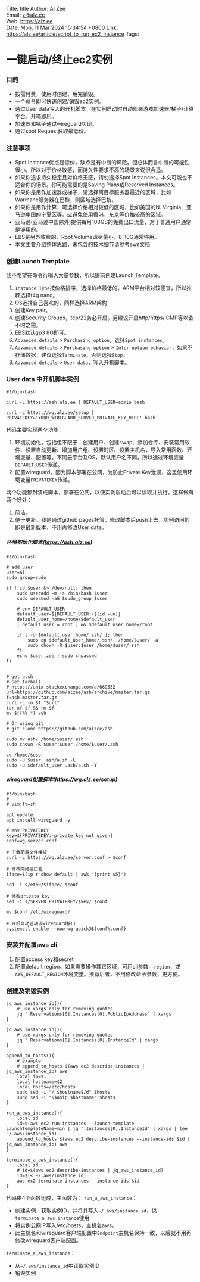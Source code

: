 Title:  title
Author: Al Zee  
Email:  z@alz.ee  
Web:    https://alz.ee  
Date:   Mon, 11 Mar 2024 15:34:54 +0800
Link:   https://alz.ee/article/script_to_run_ec2_instance
Tags:   

# 一键启动/终止ec2实例

### 目的
* 按需付费，使用时创建，用完销毁。
* 一个命令即可快速创建/销毁ec2实例。
* 通过User data写入的开机脚本，在实例启动时自动部署游戏加速器/梯子/计算平台，开箱即用。
* 加速器和梯子通过wireguard实现。
* 通过spot Request获取最低价。

### 注意事项
* Spot Instance优点是低价，缺点是有中断的风险。但总体而言中断的可能性很小，所以对于价格敏感，而持久性要求不高的场景来说很合适。
* 如果你追求持久稳定且对价格无感，请勿选择Spot Instances。本文可能也不适合你的场景。你可能需要的是Saving Plans或Reserved Instances。
* 如果你是用作加速器或梯子，请选择离目标服务器最近的区域，比如Warmane服务器在巴黎，则区域选择巴黎。
* 如果你是用作计算，可选择价格相对较低的区域，比如美国的N. Virginia、亚马逊中国的宁夏区等。应避免使用香港、东京等价格较高的区域。
* 亚马逊(亚马逊中国除外)提供每月100GB的免费出口流量，对于普通用户通常是够用的。
* EBS是另外收费的，Root Volume请尽量小，8-10G通常够用。
* 本文主要介绍整体思路，未包含的技术细节请参考aws文档

### 创建Launch Template
我不希望在命令行输入大量参数，所以提前创建Launch Template。
1. `Instance Type`按价格排序，选择价格最低的。ARM平台相对较便宜，所以推荐选择t4g.nano。
1. OS选择自己喜欢的，同样选择ARM架构
1. 创建Key pair。
1. 创建Security Groups，tcp/22务必开启。另建议开启http/https/ICMP等以备不时之需。
1. EBS默认gp3 8G即可。
1. `Advanced details` > `Purchasing option`，选择`Spot instances`。
1. `Advanced details` > `Purchasing option` > `Interruption behavior`，如果不存储数据，建议选择`Terminate`，否则选择`Stop`。
1. `Advanced details` > `User data`，写入开机脚本。

### User data 中开机脚本实例
```
#!/bin/bash

curl -L https://ash.alz.ee | DEFAULT_USER=admin bash

curl -L https://wg.alz.ee/setup | PRIVATEKEY='YOUR_WIREGUARD_SERVER_PRIVATE_KEY_HERE' bash
```
代码主要实现两个功能：
1. 环境初始化。包括但不限于：创建用户、创建swap、添加仓库、安装常用软件、设置自动更新、增加用户组、设置时区、设置主机名，导入常用函数、环境变量、配置等。不同云平台及OS，默认用户名不同，所以通过环境变量`DEFAULT_USER`传递。
2. 配置wireguard。因为脚本部署在公网，为防止Private Key泄漏，这里使用环境变量`PRIVATEKEY`传递。

两个功能都封装成脚本，部署在公网，以便实例启动后可以读取并执行。这样做有两个好处：
1. 简洁。
1. 便于更新。我是通过github pages托管，修改脚本后push上去，实例访问的即是最新版本，不用再修改User data。

##### 环境初始化脚本(https://ash.alz.ee)
```
#!/bin/bash

# add user
user=al
sudo_group=sudo

if ! id $user &> /dev/null; then
    sudo useradd -m -s /bin/bash $user
    sudo usermod -aG $sudo_group $user

    # env DEFAULT_USER
    default_user=${DEFAULT_USER:-$(id -un)}
    default_user_home=/home/$default_user
    [ default_user = root ] && $default_user_home=/root

    if [ -d $default_user_home/.ssh/ ]; then
        sudo cp $default_user_home/.ssh/  /home/$user/ -a
        sudo chown -R $user:$user /home/$user/.ssh
    fi
    echo $user:zee | sudo chpasswd
fi


# get a.sh
# Get tarball
# https://unix.stackexchange.com/a/669552
url=https://github.com/alzee/ash/archive/master.tar.gz
f=ash-master.tar.gz
curl -L -o $f "$url"
tar xf $f && rm $f
mv ${f%%.*} ash

# Or using git
# git clone https://github.com/alzee/ash

sudo mv ash/ /home/$user/.ash
sudo chown -R $user:$user /home/$user/.ash

cd /home/$user
sudo -u $user .ash/a.sh -L
sudo -u $default_user .ash/a.sh -Y
```

##### wireguard配置脚本(https://wg.alz.ee/setup)
```
#!/bin/bash
#
# vim:ft=sh

apt update
apt install wireguard -y

# env PRIVATEKEY
key=${PRIVATEKEY:-private_key_not_given}
conf=wg-server.conf

# 下载配置文件模板
curl -L https://wg.alz.ee/server.conf > $conf

# 修改网络接口名
iface=$(ip r show default | awk '{print $5}')

sed -i s/eth0/$iface/ $conf

# 修改private key
sed -i s/SERVER_PRIVATEKEY/$key/ $conf

mv $conf /etc/wireguard/

# 开机自动启动该wireguard接口
systemctl enable --now wg-quick@${conf%.conf}
```

### 安装并配置aws cli
1. 配置access key和secret
1. 配置default region。如果需要操作其它区域，可用cli参数`--region`，或`AWS_DEFAULT_REGION`环境变量。推荐后者，不用修改命令参数，更方便。

### 创建及销毁实例
```
jq_aws_instance_ip(){
    # use xargs only for removing quotes
    jq '.Reservations[0].Instances[0].PublicIpAddress' | xargs
}

jq_aws_instance_id(){
    # use xargs only for removing quotes
    jq '.Reservations[0].Instances[0].InstanceId' | xargs
}

append_to_hosts(){
    # example
    # append_to_hosts $(aws ec2 describe-instances | jq_aws_instance_ip) aws
    local ip=$1
    local hostname=$2
    local hosts=/etc/hosts
    sudo sed -i "/ $hostname$/d" $hosts
    sudo sed -i "\$a$ip $hostname" $hosts
}

run_a_aws_instance(){
    local id
    id=$(aws ec2 run-instances --launch-template LaunchTemplateName=min | jq '.Instances[0].InstanceId' | xargs | tee ~/.aws/instance_id)
    append_to_hosts $(aws ec2 describe-instances --instance-ids $id | jq_aws_instance_ip) aws
}

terminate_a_aws_instance(){
    local id
    # id=$(aws ec2 describe-instances | jq_aws_instance_id)
    id=$(< ~/.aws/instance_id)
    aws ec2 terminate-instances --instance-ids $id
}
```
代码由4个函数组成，主函数为：
`run_a_aws_instance`：
* 创建实例，获取实例ID，并将其写入`~/.aws/instance_id`，供`terminate_a_aws_instance`使用
* 将实例公网IP写入/etc/hosts，主机名aws。
* 此主机名和wireguard客户端配置中`Endpoint`主机名保持一致，以后就不用再修改wireguard客户端配置。

`terminate_a_aws_instance`：
* 从`~/.aws/instance_id`中读取实例ID
* 销毁实例
